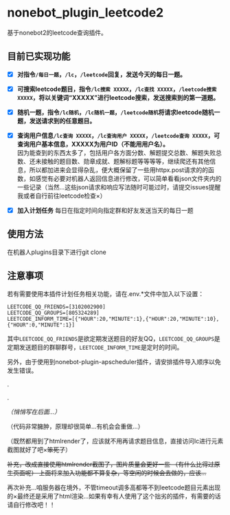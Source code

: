 # nonebot_plugin_leetcode2
基于nonebot2的leetcode查询插件。

## 目前已实现功能
- [x] **对指令`/每日一题`，`/lc`，`/leetcode`回复，发送今天的每日一题。**

- [x] **可搜索leetcode题目，指令`/lc搜索 XXXXX`，`/lc查找 XXXXX`，`/leetcode搜索 XXXXX`，将以关键词“XXXXX”进行leetcode搜索，发送搜索到的第一道题。**

- [x] **随机一题，指令`/lc随机`，`/lc随机一题`，`/leetcode随机`将请求leetcode随机一题，发送请求到的任意题目。**

- [x] **查询用户信息`/lc查询 XXXXX`，`/lc查询用户 XXXXX`，`/leetcode查询 XXXXX`，可查询用户基本信息，XXXXX为用户ID（不能用用户名）。**<br/>
因为能查到的东西太多了，包括用户各方面分数、解题提交总数、解题失败总数、还未接触的题目数、勋章成就、题解标题等等等等，继续爬还有其他信息，所以都加进来会显得杂乱，便大概保留了一些用httpx.post请求的的函数，如感觉有必要对机器人返回信息进行修改，可以简单看看json文件夹内的一些记录（当然...这些json请求和响应写法随时可能过时，请提交issues提醒我或者自行前往leetcode检查×）

- [x] **加入计划任务**  每日在指定时间向指定群和好友发送当天的每日一题

## 使用方法

在机器人plugins目录下进行git clone

## 注意事项

若有需要使用本插件计划任务相关功能，请在.env.\*文件中加入以下设置：
```
LEETCODE_QQ_FRIENDS=[3102002900]
LEETCODE_QQ_GROUPS=[805324289]
LEETCODE_INFORM_TIME=[{"HOUR":20,"MINUTE":1},{"HOUR":20,"MINUTE":10},{"HOUR":0,"MINUTE":1}]
```
其中`LEETCODE_QQ_FRIENDS`是欲定期发送题目的好友QQ，`LEETCODE_QQ_GROUPS`是定期发送题目的群聊群号，`LEETCODE_INFORM_TIME`是定时的时间。

另外，由于使用到nonebot-plugin-apscheduler插件，请安排插件导入顺序以免发生错误。


.

.

*（悄悄写在后面...）*

（代码非常臃肿，原理却很简单...有机会会重做...）

（既然都用到了htmlrender了，应该就不用再请求题目信息，直接访问lc进行元素截图就好了吧×~~笨死了~~）

~~补充，改成直接使用htmlrender截图了，图片质量会更好一些 （有什么比得过原生页面呢） 上面将来加入功能都不算复杂，等空闲的时候会去做的，应该...~~

再次补充...咱服务器在境外，不管timeout调多高都等不到leetcode题目元素出现的×最终还是采用了html渲染...如果有幸有人使用了这个拙劣的插件，有需要的话请自行修改吧！！
